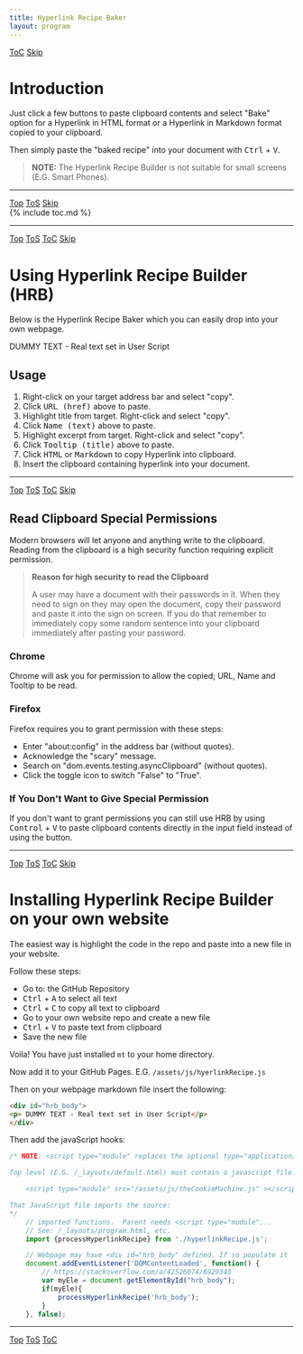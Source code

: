 ```yaml
---
title: Hyperlink Recipe Baker
layout: program
---
```


<!-- Define hdr1 id with ToC and Skip navigation buttons (No "Top" or "ToS" buttons -->
<a id="hdr1"></a>
<div class="hdr-bar">  <a href="#hdr2">ToC</a>  <a href="#hdr2">Skip</a></div>

# Introduction

Just click a few buttons to paste clipboard contents and select "Bake"
option for a Hyperlink in HTML format or a Hyperlink in Markdown
format copied to your clipboard.

Then simply paste the "baked recipe" into your document with
<kbd>Ctrl</kbd> + <kbd>V</kbd>.


> **NOTE:** The Hyperlink Recipe Builder is not suitable for small screens (E.G. Smart Phones).

---

<a id="hdr2"></a>
<div class="hdr-bar">  <a href="#">Top</a>  <a href="#hdr1">ToS</a>  <a href="#hdr3">Skip</a></div>
{% include toc.md %}

---

<a id="hdr3"></a>
<div class="hdr-bar">  <a href="#">Top</a>  <a href="#hdr2">ToS</a>  <a href="#hdr2">ToC</a>  <a href="#hdr4">Skip</a></div>

# Using Hyperlink Recipe Builder (HRB)

Below is the Hyperlink Recipe Baker which you can easily drop into your own webpage.

<div id="hrb_body">
<p> DUMMY TEXT - Real text set in User Script </p>
</div>


## Usage

1. Right-click on your target address bar and select "copy".
2. Click <kbd>URL (href)</kbd> above to paste.
3. Highlight title from target. Right-click and select "copy".
4. Click <kbd>Name (text)</kbd> above to paste.
5. Highlight excerpt from target. Right-click and select "copy".
6. Click <kbd>Tooltip (title)</kbd> above to paste.
7. Click <kbd>HTML</kbd> or <kbd>Markdown</kbd> to copy Hyperlink into clipboard.
8. Insert the clipboard containing hyperlink into your document.

---

<a id="hdr4"></a>
<div class="hdr-bar">  <a href="#">Top</a>  <a href="#hdr3">ToS</a>  <a href="#hdr2">ToC</a>  <a href="#hdr5">Skip</a></div>

## Read Clipboard Special Permissions

Modern browsers will let anyone and anything write to the clipboard.
Reading from the clipboard is a high security function requiring
explicit permission.

> **Reason for high security to read the Clipboard**
>
> A user may have a document with their passwords in it. When they need
> to sign on they may open the document, copy their password and paste
> it into the sign on screen. If you do that remember to immediately
> copy some random sentence into your clipboard immediately after
> pasting your password.

### Chrome

Chrome will ask you for permission to allow the copied; URL, Name and
Tooltip to be read.

### Firefox

Firefox requires you to grant
permission with these steps:

- Enter "about:config" in the address bar (without quotes).
- Acknowledge the "scary" message.
- Search on "dom.events.testing.asyncClipboard" (without quotes).
- Click the toggle icon to switch "False" to "True".

### If You Don't Want to Give Special Permission

If you don't want to grant permissions you can still use HRB by
using <kbd>Control</kbd> + <kbd>V</kbd> to paste clipboard
contents directly in the input field instead of using the button.

---

<a id="hdr5"></a>
<div class="hdr-bar">  <a href="#">Top</a>  <a href="#hdr4">ToS</a>  <a href="#hdr2">ToC</a>  <a href="#hdr6">Skip</a></div>

# Installing Hyperlink Recipe Builder on your own website

The easiest way is highlight the code in the repo and paste into a new
file in your website.

Follow these steps:

- Go to: the GitHub Repository
- <kbd>Ctrl</kbd> + <kbd>A</kbd> to select all text
- <kbd>Ctrl</kbd> + <kbd>C</kbd> to copy all text to clipboard
- Go to your own website repo and create a new file
- <kbd>Ctrl</kbd> + <kbd>V</kbd> to paste text from clipboard
- Save the new file

Voila! You have just installed `mt` to your home directory.

Now add it to your GitHub Pages. E.G. `/assets/js/hyerlinkRecipe.js`

Then on your webpage markdown file insert the following:

``` html
<div id="hrb_body">
<p> DUMMY TEXT - Real text set in User Script</p>
</div>
```

Then add the javaScript hooks:

``` javascript
/* NOTE: <script type="module" replaces the optional type="application/javascript"

Top level (E.G. /_layouts/default.html) must contain a javascript file:

    <script type="module" src="/assets/js/theCookieMachine.js" ></script>

That JavaScript file imports the source:
*/
    // imported functions.  Parent needs <script type="module"...
    // See: /_layouts/program.html, etc.
    import {processHyperlinkRecipe} from './hyperlinkRecipe.js';

    // Webpage may have <div id="hrb_body" defined. If so populate it
    document.addEventListener('DOMContentLoaded', function() {
        // https://stackoverflow.com/a/42526074/6929343
        var myEle = document.getElementById("hrb_body");
        if(myEle){
            processHyperlinkRecipe('hrb_body');
        }
    }, false);
```

---

<a id="hdr6"></a>
<div class="hdr-bar">  <a href="#">Top</a>  <a href="#hdr5">ToS</a>  <a href="#hdr2">ToC</a></div>
